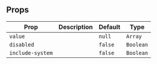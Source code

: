 ## Props

| Prop             | Description | Default | Type      |
| ---------------- | ----------- | ------- | --------- |
| `value`          |             | `null`  | `Array`   |
| `disabled`       |             | `false` | `Boolean` |
| `include-system` |             | `false` | `Boolean` |
